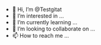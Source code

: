 - 👋 Hi, I’m @Testgitat
- 👀 I’m interested in ...
- 🌱 I’m currently learning ...
- 💞️ I’m looking to collaborate on ...
- 📫 How to reach me ...

<!---
Testgitat/Testgitat is a ✨ special ✨ repository because its `README.md` (this file) appears on your GitHub profile.
You can click the Preview link to take a look at your changes.
--->

